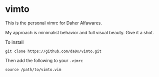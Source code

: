 # vimto

This is the personal vimrc for Daher Alfawares.

My approach is minimalist behavior and full visual beauty. Give it a shot.

To install
```
git clone https://github.com/da0x/vimto.git
```
Then add the following to your `.vimrc`
```
source /path/to/vimto.vim
```
